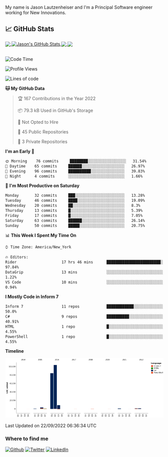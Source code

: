 My name is Jason Lautzenheiser and I'm a Principal Software engineer working for New Innovations. 

## &#x1f4c8; GitHub Stats

<a href="https://github.com/JasonLautzenheiser">
  <img align="center" src="https://github-readme-stats.vercel.app/api/top-langs/?username=JasonLautzenheiser&hide=java,html,tex&langs_count=3" />
</a>
<a href="https://github.com/JasonLautzenheiser">
  <img align="center" src="https://github-readme-stats.vercel.app/api?username=JasonLautzenheiser&show_icons=true&line_height=27&count_private=true" alt="Jason's GitHub Stats" />
</a>

<a href="https://github.com/JasonLautzenheiser/trizbort">
  <img align="center" src="https://github-readme-stats.vercel.app/api/pin/?username=JasonLautzenheiser&repo=trizbort" />
</a>


<a href="https://github.com/JasonLautzenheiser/Benchmarks">
  <img align="center" src="https://github-readme-stats.vercel.app/api/pin/?username=JasonLautzenheiser&repo=Benchmarks" />
</a> 
<br/><br/>

<!--START_SECTION:waka-->
![Code Time](http://img.shields.io/badge/Code%20Time-598%20hrs%2023%20mins-blue)

![Profile Views](http://img.shields.io/badge/Profile%20Views-0-blue)

![Lines of code](https://img.shields.io/badge/From%20Hello%20World%20I%27ve%20Written-205%20Thousand%20lines%20of%20code-blue)

**🐱 My GitHub Data** 

> 🏆 167 Contributions in the Year 2022
 > 
> 📦 79.3 kB Used in GitHub's Storage 
 > 
> 🚫 Not Opted to Hire
 > 
> 📜 45 Public Repositories 
 > 
> 🔑 3 Private Repositories  
 > 
**I'm an Early 🐤** 

```text
🌞 Morning    76 commits     ████████░░░░░░░░░░░░░░░░░   31.54% 
🌆 Daytime    65 commits     ██████░░░░░░░░░░░░░░░░░░░   26.97% 
🌃 Evening    96 commits     ██████████░░░░░░░░░░░░░░░   39.83% 
🌙 Night      4 commits      ░░░░░░░░░░░░░░░░░░░░░░░░░   1.66%

```
📅 **I'm Most Productive on Saturday** 

```text
Monday       32 commits     ███░░░░░░░░░░░░░░░░░░░░░░   13.28% 
Tuesday      46 commits     ████░░░░░░░░░░░░░░░░░░░░░   19.09% 
Wednesday    20 commits     ██░░░░░░░░░░░░░░░░░░░░░░░   8.3% 
Thursday     13 commits     █░░░░░░░░░░░░░░░░░░░░░░░░   5.39% 
Friday       17 commits     █░░░░░░░░░░░░░░░░░░░░░░░░   7.05% 
Saturday     63 commits     ██████░░░░░░░░░░░░░░░░░░░   26.14% 
Sunday       50 commits     █████░░░░░░░░░░░░░░░░░░░░   20.75%

```


📊 **This Week I Spent My Time On** 

```text
⌚︎ Time Zone: America/New_York

🔥 Editors: 
Rider                    17 hrs 46 mins      ████████████████████████░   97.84% 
DataGrip                 13 mins             ░░░░░░░░░░░░░░░░░░░░░░░░░   1.22% 
VS Code                  10 mins             ░░░░░░░░░░░░░░░░░░░░░░░░░   0.94%

```

**I Mostly Code in Inform 7** 

```text
Inform 7                 11 repos            ████████████░░░░░░░░░░░░░   50.0% 
C#                       9 repos             ██████████░░░░░░░░░░░░░░░   40.91% 
HTML                     1 repo              █░░░░░░░░░░░░░░░░░░░░░░░░   4.55% 
PowerShell               1 repo              █░░░░░░░░░░░░░░░░░░░░░░░░   4.55%

```


**Timeline**

![Chart not found](https://raw.githubusercontent.com/JasonLautzenheiser/JasonLautzenheiser/master/charts/bar_graph.png) 


 Last Updated on 22/09/2022 06:36:34 UTC
<!--END_SECTION:waka-->

<h3>Where to find me</h3>
<p><a href="https://github.com/jasonlautzenheiser" target="_blank"><img alt="Github" src="https://img.shields.io/badge/GitHub-%2312100E.svg?&style=for-the-badge&logo=Github&logoColor=white" /></a> <a href="https://twitter.com/lautzenheiser" target="_blank"><img alt="Twitter" src="https://img.shields.io/badge/twitter-%231DA1F2.svg?&style=for-the-badge&logo=twitter&logoColor=white" /></a> <a href="https://www.linkedin.com/in/jasonlautzenheiser/" target="_blank"><img alt="LinkedIn" src="https://img.shields.io/badge/linkedin-%230077B5.svg?&style=for-the-badge&logo=linkedin&logoColor=white" /></a> </p>

<!-- links to social media icons -->

<!-- icons with padding -->

[1.1]: http://i.imgur.com/tXSoThF.png (twitter icon with padding)
[2.1]: http://i.imgur.com/0o48UoR.png (github icon with padding)

<!-- icons without padding -->

[1.2]: http://i.imgur.com/wWzX9uB.png (twitter icon without padding)
[2.2]: http://i.imgur.com/9I6NRUm.png (github icon without padding)



<!-- links to your social media accounts -->

[1]: https://twitter.com/lautzenheiser
[2]: https://github.com/JasonLautzenheiser
[3]: https://www.linkedin.com/in/JasonLautzenheiser/


<!-- Resources -->
<!-- Icons: https://simpleicons.org/ -->
<!-- GitHub Stats: https://github.com/anuraghazra/github-readme-stats -->
<!-- Emojis: https://emojipedia.org/emoji/ -->
<!-- HTML Emojis: https://www.fileformat.info/index.htm -->
<!-- Shields: https://shields.io/ -->
<!-- Awesome GitHub Profile README: https://github.com/abhisheknaiidu/awesome-github-profile-readme -->
